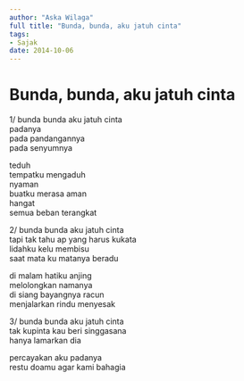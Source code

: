 ```yaml
---
author: "Aska Wilaga"
full title: "Bunda, bunda, aku jatuh cinta"
tags:
- Sajak
date: 2014-10-06
---
```


# Bunda, bunda, aku jatuh cinta

1/
bunda bunda aku jatuh cinta  
padanya  
pada pandangannya  
pada senyumnya

teduh  
tempatku mengaduh  
nyaman  
buatku merasa aman  
hangat  
semua beban terangkat

2/
bunda bunda aku jatuh cinta  
tapi tak tahu ap yang harus kukata  
lidahku kelu membisu  
saat mata ku matanya beradu

di malam hatiku anjing  
melolongkan namanya  
di siang bayangnya racun  
menjalarkan rindu menyesak

3/
bunda bunda aku jatuh cinta  
tak kupinta kau beri singgasana  
hanya lamarkan dia

percayakan aku padanya  
restu doamu agar kami bahagia
